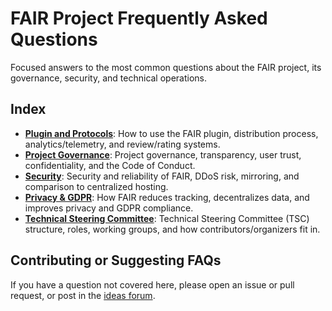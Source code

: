 # FAIR Project Frequently Asked Questions

Focused answers to the most common questions about the FAIR project, its governance, security, and technical operations.

## Index

- **[Plugin and Protocols](./plugin-protocols.md)**: How to use the FAIR plugin, distribution process, analytics/telemetry, and review/rating systems.
- **[Project Governance](./project.md)**: Project governance, transparency, user trust, confidentiality, and the Code of Conduct.
- **[Security](./security.md)**: Security and reliability of FAIR, DDoS risk, mirroring, and comparison to centralized hosting.
- **[Privacy & GDPR](./privacy.md)**: How FAIR reduces tracking, decentralizes data, and improves privacy and GDPR compliance.
- **[Technical Steering Committee](./tsc.md)**: Technical Steering Committee (TSC) structure, roles, working groups, and how contributors/organizers fit in.

## Contributing or Suggesting FAQs

If you have a question not covered here, please open an issue or pull request, or post in the [ideas forum](https://github.com/orgs/fairpm/discussions/categories/ideas).


